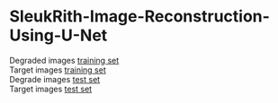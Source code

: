 # SleukRith-Image-Reconstruction-Using-U-Net  
Degraded images [training set](https://drive.google.com/file/d/1JrDnTjxl1uCud8-UC0PpifRmcJKTh6Wx/view?usp=sharing)  
Target images [training set](https://drive.google.com/file/d/1-uKmc_yuwp_626rBNcKD7Q0B66NkcddN/view?usp=sharing)  
Degrade images [test set](https://drive.google.com/file/d/1DDRHe8oeOpRwdvlXvHUwvjD8upBATzuF/view?usp=sharing)  
Target images [test set](https://drive.google.com/file/d/1FmkWXBZ6g9wEzieBxGa9KChug9HFOS8v/view?usp=sharing)

